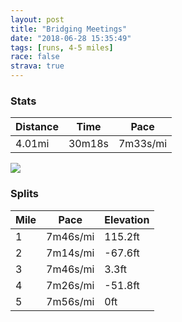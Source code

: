```yaml
---
layout: post
title: "Bridging Meetings"
date: "2018-06-28 15:35:49"
tags: [runs, 4-5 miles]
race: false
strava: true
---
```


### Stats

| Distance | Time | Pace |
|----------|------|------|
|4.01mi|30m18s|7m33s/mi|

<img src='https://maps.googleapis.com/maps/api/staticmap?maptype=roadmap&path=enc:gjowFnjtbMwGRtJeOxA_KaByCtK{JluAcn@|SvAB`GuBvAuPAgnA|bBsC}CcDVGeB{ANc@gBmTgN{B|@&key=AIzaSyC1MId7bFpkLXNAaYhBSTb8jLyiSqzbDtM&size=800x800&markers=color:yellow|label:S|40.71604,-74.0012&markers=color:green|label:F|40.718770000000006,-74.00097999999997'>

### Splits

| Mile | Pace | Elevation |
|------|------|-----------|
|1|7m46s/mi|115.2ft|
|2|7m14s/mi|-67.6ft|
|3|7m46s/mi|3.3ft|
|4|7m26s/mi|-51.8ft|
|5|7m56s/mi|0ft|
